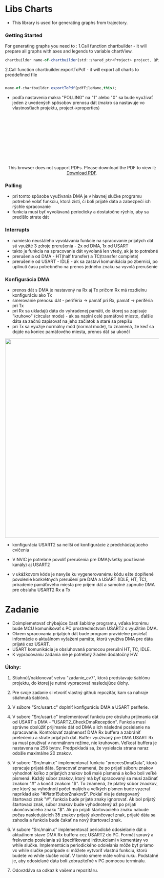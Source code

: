 # Libs Charts

- This library is used for generating graphs from trajectory.

### Getting Started
For generating graphs you need to :
 1.Call function chartbuilder - it will prepare all graphs with axes and legends to variable chartView.
```js
chartbuilder name-of-chartbuilder(std::shared_ptr<Project> project, QPixmap *trImg, QObject *parent, QWidget *mainwind);
```
 2.Call function chartbuilder.exportToPdf - it will export all charts to preddefined file
```js

name-of-chartbuilder.exportToPdf(pdfFileName,this);
```

- podľa nastavenia makra "POLLING" na "1" alebo "0" sa bude využívať jeden z uvedených spôsobov prenosu dát (makro sa nastavuje vo vlastnosťiach projektu, project->properties)

<p align="center">
    <object data="https://github.com/alexpoltak/vrs_cvicenie_7/blob/main/images/files2-compressed.pdf" type="application/pdf" width="700px" height="700px">
    <embed src="https://github.com/alexpoltak/vrs_cvicenie_7/blob/main/images/files2-compressed.pdf">
        <p>This browser does not support PDFs. Please download the PDF to view it: <a href="https://github.com/alexpoltak/vrs_cvicenie_7/blob/main/images/files2-compressed.pdf">Download PDF</a>.</p>
    </embed>
</object>
</p>

### Polling
- pri tomto spôsobe využívania DMA je v hlavnej slučke programu potrebné volať funkciu, ktorá zistí, či boli prijaté dáta a zabezpečí ich rýchle spracovanie
- funkcia musí byť vyvolávaná periodicky a dostatočne rýchlo, aby sa predišlo strate dát

### Interrupts
- namiesto neustáleho vyvolávania funkcie na spracovanie prijatých dát sú využité 3 zdroje prerušenia - 2x od DMA, 1x od USART
- takto je funkcia na spracovanie dát vyvolaná len vtedy, ak je to potrebné
- prerušenia od DMA - HT(half transfer) a TC(transfer complete)
- prerušenie od USART - IDLE - ak sa zastaví komunikácia po zbernici, po uplinutí času potrebného na prenos jedného znaku sa vyvolá prerušenie

### Konfigurácia DMA
- prenos dát s DMA je nastavený na Rx aj Tx pričom Rx má rozdielnu konfiguráciu ako Tx
- smerovanie prenosu dát - periféria -> pamäť pri Rx, pamäť -> periféria pri Tx
- pri Rx sa ukladajú dáta do vyhradenej pamäti, do ktorej sa zapisuje "kruhovo" (circular mode) - ak sa naplní celé pamäťové miesto, ďalšie dáta sa začnú zapisovať na jeho začiatok a staré sa prepíšu
- pri Tx sa využije normálny mód (normal mode), to znamená, že keď sa dojde na koniec pamäťového miesta, prenos dáť sa ukončí

<p align="center">
    <img src="https://github.com/VRS-Predmet/vrs_cvicenie_7/blob/master/images/dma_config1.PNG" width="650">
</p>

- konfigurácia USART2 sa nelíši od konfigurácie z predchádzajúceho cvičenia
- V NVIC je potrebné povoliť prerušenia pre DMA(všetky používané kanály) aj USART2

- v ukážkovom kóde je navyše ku vygenerovanému kódu ešte doplňené povolenie konkrétnych prerušení pre DMA a USART (IDLE, HT, TC), priradenie pamäťového miesta pre príjem dát a samotné zapnutie DMA pre obsluhu USART2 Rx a Tx


# Zadanie
- Doimplemetovať chýbajúce častí šablóny programu, vďaka ktorému bude MCU komunikovať s PC prostredníctvom USART2 s využitím DMA.
- Okrem spracovania prijatých dát bude program pravidelne posielať informácie o aktuálnom vyťažení pamäte, ktorú využíva DMA pre dáta prijaté cez USART.
- USART komunikácia je obsluhovaná pomocou prerušní HT, TC, IDLE. 
- K vypracovaniu zadania nie je potrebný žiaden dodatočný HW.

### Úlohy:
 1. Stiahnúť/naklonovať vetvu "zadanie_cv7", ktorá predstavuje šablónu projektu, do ktorej je nutné vypracovať nasledujúce úlohy.
 2. Pre svoje zadanie si vtvoriť vlastný github repozitár, kam sa nahraje stiahnutá šablóná.
 
 3. V súbore "Src/usart.c" doplniť konfiguráciu DMA a USART periferie.
 
 4. V subore "Src/usart.c" implementovať funkciu pre obsluhu prijimania dát od USART s DMA - "USART2_CheckDmaReception". Funkcia musí správne obslúžiť prijímanie dáť od DMA a ich následné posielanie na spracovanie. Kontrolovať zaplnenosť DMA Rx buffera a zabrániť pretečeniu a strate prijatých dát. Buffer využívaný pre DMA USART Rx sa musí používať v normálnom režime, nie kruhovom. Veľkosť buffera je nastavena na 256 bytov. Predpokladá sa, že vysielacia strana naraz odošle maximálne 20 znakov.
 
 5. V subore "Src/main.c" implementovať funkciu "proccesDmaData", ktorá spracuje prijatá dáta. Spracovať znamená, že po prijatí súboru znakov vyhodnotí koľko z prijatých znakov boli malé písmená a koľko boli veľké písmená. Každý súbor znakov, ktorý má byť spracovaný sa musí začínať znakom "#" a končiť znakom "$". To znamená, že platný súbor znaokov, pre ktorý sa vyhodnotí počet malých a veľkých písmen bude vyzerať napríklad ako "#Platn15uborZnakov$". Pokiaľ nie je detegovaný štartovací znak "#", funkcia bude prijaté znaky ignorovať. Ak bol prijatý štartovací znak, súbor znakov bude vyhodnotený až po prijatí ukončovacieho znaku "$". Ak po prijatí štartovacieho znaku nabude počas nasledujúcich 35 znakov prijatý ukončovací znak, prijaté dáta sa zahodia a funkcia bude čakať na nový štartovací znak.
 
 6. V subore "Src/main.c" implementovať periodické odosielanie dát o aktuálnom stave DMA Rx buffera cez USART2 do PC. Formát spravý a frekvencia posielania sú špecifikované inštrukciami v komentáry vo while slučke. Implementácia periodického odoielania môže byť priamo vo while slučke poprípade si môžete vytvoriť vlastnú funkciu, ktorú budete vo while slučke volať. V tomto smere máte voľnú ruku. Podstatné je, aby odosielané dáta boli zobraziteľné v PC pomocou terminálu.
 
 7. Odovzdáva sa odkaz k vašemu repozitáru.

